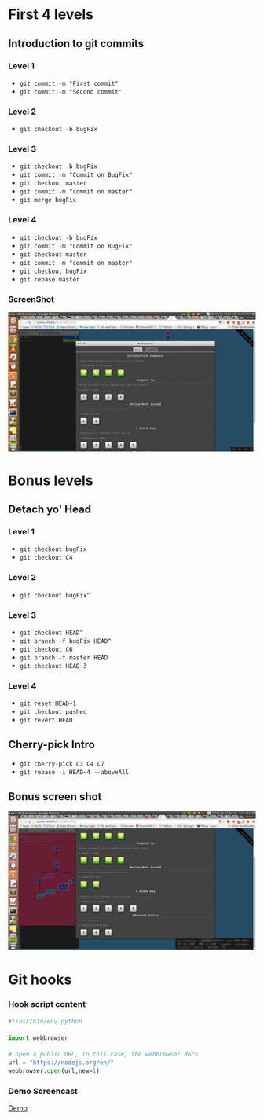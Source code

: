# First 4 levels
## Introduction to git commits

### Level 1
* `git commit -m "First commit"`
* `git commit -m "Second commit"`

### Level 2
* `git checkout -b bugFix`

### Level 3
* `git checkout -b bugFix`
* `git commit -m "Commit on BugFix"`
* `git checkout master`
* `git commit -m "commit on master"`
* `git merge bugFix`

### Level 4
* `git checkout -b bugFix`
* `git commit -m "Commit on BugFix"`
* `git checkout master`
* `git commit -m "commit on master"`
* `git checkout bugFix`
* `git rebase master`

### ScreenShot
![First 4 level progress](first_4.png)

# Bonus levels
## Detach yo' Head

### Level 1
* `git checkout bugFix`
* `git checkout C4`

### Level 2
* `git checkout bugFix^`

### Level 3
* `git checkout HEAD^`
* `git branch -f bugFix HEAD^`
* `git checkout C6`
* `git branch -f master HEAD`
* `git checkout HEAD~3`

### Level 4
* `git reset HEAD~1`
* `git checkout pushed`
* `git revert HEAD`

## Cherry-pick Intro
* `git cherry-pick C3 C4 C7`
* `git rebase -i HEAD~4 --aboveAll`

## Bonus screen shot

![Bonus](bonus.png)

# Git hooks

### Hook script content
```python
#!/usr/bin/env python

import webbrowser

# open a public URL, in this case, the webbrowser docs
url = "https://nodejs.org/en/"
webbrowser.open(url,new=1)
```
### Demo Screencast
[Demo](https://vid.me/HLW0)
